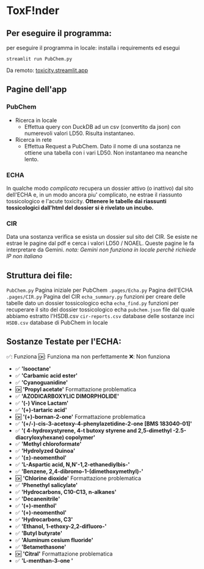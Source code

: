 # ToxF!nder
## Per eseguire il programma:
per eseguire il programma in locale:
installa i requirements ed esegui

`streamlit run PubChem.py`

Da remoto: [toxicity.streamlit.app](https://toxicity.streamlit.app/)

## Pagine dell'app 
### PubChem
- Ricerca in locale
  - Effettua query con DuckDB ad un csv (convertito da json) con numerevoli valori LD50. Risulta instantaneo.
- Ricerca in rete
  - Effettua Request a PubChem. Dato il nome di una sostanza ne ottiene una tabella con i vari LD50. Non instantaneo ma neanche lento.

### ECHA
In qualche modo *complicato* recupera un dossier attivo (o inattivo) dal sito dell'ECHA e, in un modo ancora piu' complicato, ne estrae il riassunto tossicologico e l'acute toxicity.
**Ottenere le tabelle dai riassunti tossicologici dall'html del dossier si è rivelato un incubo.**

### CIR
Data una sostanza verifica se esista un dossier sul sito del CIR. Se esiste ne estrae le pagine dal pdf e cerca i valori LD50 / NOAEL. Queste pagine le fa interpretare da Gemini.
*nota: Gemini non funziona in locale perchè richiede IP non italiano*

## Struttura dei file:
`PubChem.py` Pagina iniziale per PubChem
`.pages/Echa.py` Pagina dell'ECHA
`.pages/CIR.py` Pagina del CIR
`echa_summary.py` funzioni per creare delle tabelle dato un dossier tossicologico echa
`echa_find.py` funzioni per recuperare il sito del dossier tossicologico echa
`pubchem.json` file dal quale abbiamo estratto l'HSDB.csv
`cir-reports.csv` database delle sostanze inci
`HSDB.csv` database di PubChem in locale

## Sostanze Testate per l'ECHA:

✅: Funziona
🆗: Funziona ma non perfettamente
❌: Non funziona

- ✅ **'Isooctane'** 
- ✅ **'Carbamic acid ester'**
- ✅ **'Cyanoguanidine'** 
- 🆗 **'Propyl acetate'** Formattazione problematica
- ✅ **'AZODICARBOXYLIC DIMORPHOLIDE'**
- ✅ **'(-) Vince Lactam'** 
- ✅ **'(+)-tartaric acid'**
- 🆗 **'(+)-bornan-2-one'** Formattazione problematica
- ✅ **'(+/-)-cis-3-acetoxy-4-phenylazetidine-2-one [BMS 183040-01]'** 
- ✅ **'( 4-hydroxystyrene, 4-t butoxy styrene and 2,5-dimethyl -2.5-diacryloxyhexane) copolymer'**
- ✅ **'Methyl chloroformate'**
- ✅ **'Hydrolyzed Quinoa'**
- ✅ **'(±)-neomenthol'**
- ✅ **'L-Aspartic acid, N,N'-1,2-ethanediylbis-'**
- ✅ **'Benzene, 2,4-dibromo-1-(dimethoxymethyl)-'**
- 🆗 **'Chlorine dioxide'** Formattazione problematica
- ✅ **'Phenethyl salicylate'** 
- ✅ **'Hydrocarbons, C10-C13, n-alkanes'**
- ✅ **'Decanenitrile'** 
- ✅ **'(+)-menthol'** 
- ✅ **'(+)-neomenthol'** 
- ✅ **'Hydrocarbons, C3'** 
- ✅ **'Ethanol, 1-ethoxy-2,2-difluoro-'** 
- ✅ **'Butyl butyrate'** 
- ✅ **'Aluminum cesium fluoride'** 
- ✅ **'Betamethasone'** 
- 🆗 **'Citral'**  Formattazione problematica
- ✅ **'L-menthan-3-one '**




